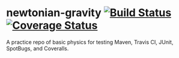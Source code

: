 # newtonian-gravity [![Build Status](https://travis-ci.org/naharrison/newtonian-gravity.svg?branch=master)](https://travis-ci.org/naharrison/newtonian-gravity) [![Coverage Status](https://coveralls.io/repos/github/naharrison/newtonian-gravity/badge.svg?branch=master)](https://coveralls.io/github/naharrison/newtonian-gravity?branch=master)
A practice repo of basic physics for testing Maven, Travis CI, JUnit, SpotBugs, and Coveralls.
